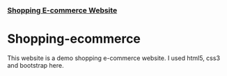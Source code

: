 ### <a href="https://masrulsakib.github.io/Panda-ecommerce/">Shopping E-commerce Website</a>

# Shopping-ecommerce
This website is a demo shopping e-commerce website. I used html5, css3 and bootstrap here.
